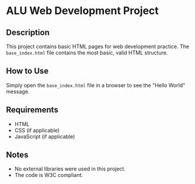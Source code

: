 # ALU Web Development Project

## Description
This project contains basic HTML pages for web development practice. The `base_index.html` file contains the most basic, valid HTML structure.

## How to Use
Simply open the `base_index.html` file in a browser to see the "Hello World" message.

## Requirements
- HTML
- CSS (if applicable)
- JavaScript (if applicable)

## Notes
- No external libraries were used in this project.
- The code is W3C compliant.

